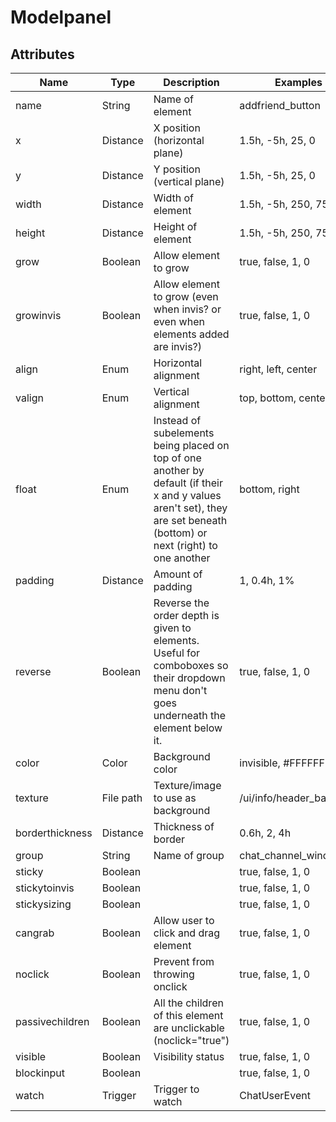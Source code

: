 # Modelpanel

## Attributes

| Name             |  Type      |  Description                                                                                                                                                               |  Examples                   |
|------------------|------------|----------------------------------------------------------------------------------------------------------------------------------------------------------------------------|-----------------------------|
|  name            |  String    |  Name of element                                                                                                                                                           |  addfriend_button           |
|  x               |  Distance  |  X position (horizontal plane)                                                                                                                                             |  1.5h, -5h, 25, 0           |
|  y               |  Distance  |  Y position (vertical plane)                                                                                                                                               |  1.5h, -5h, 25, 0           |
|  width           |  Distance  |  Width of element                                                                                                                                                          |  1.5h, -5h, 250, 75%        |
|  height          |  Distance  |  Height of element                                                                                                                                                         |  1.5h, -5h, 250, 75%        |
|  grow            |  Boolean   |  Allow element to grow                                                                                                                                                     |  true, false, 1, 0          |
|  growinvis       |  Boolean   |  Allow element to grow (even when invis? or even when elements added are invis?)                                                                                           |  true, false, 1, 0          |
|  align           |  Enum      |  Horizontal alignment                                                                                                                                                      |  right, left, center        |
|  valign          |  Enum      |  Vertical alignment                                                                                                                                                        |  top, bottom, center        |
|  float           |  Enum      |  Instead of subelements being placed on top of one another by  default (if their x and y values aren't set), they are set beneath  (bottom) or next (right) to one another |  bottom, right              |
|  padding         |  Distance  |  Amount of padding                                                                                                                                                         |  1, 0.4h, 1%                |
|  reverse         |  Boolean   |  Reverse the order depth is given to elements. Useful for  comboboxes so their dropdown menu don't goes underneath the element  below it.                                  |  true, false, 1, 0          |
|  color           |  Color     |  Background color                                                                                                                                                          |  invisible, #FFFFFF         |
|  texture         |  File path |  Texture/image to use as background                                                                                                                                        |  /ui/info/header_bar_tl.tga |
|  borderthickness |  Distance  |  Thickness of border                                                                                                                                                       |  0.6h, 2, 4h                |
|  group           |  String    |  Name of group                                                                                                                                                             |  chat_channel_window        |
|  sticky          |  Boolean   |                                                                                                                                                                            |  true, false, 1, 0          |
|  stickytoinvis   |  Boolean   |                                                                                                                                                                            |  true, false, 1, 0          |
|  stickysizing    |  Boolean   |                                                                                                                                                                            |  true, false, 1, 0          |
|  cangrab         |  Boolean   |  Allow user to click and drag element                                                                                                                                      |  true, false, 1, 0          |
|  noclick         |  Boolean   |  Prevent from throwing onclick                                                                                                                                             |  true, false, 1, 0          |
|  passivechildren |  Boolean   |  All the children of this element are unclickable (noclick="true")                                                                                                         |  true, false, 1, 0          |
|  visible         |  Boolean   |  Visibility status                                                                                                                                                         |  true, false, 1, 0          |
|  blockinput      |  Boolean   |                                                                                                                                                                            |  true, false, 1, 0          |
|  watch           |  Trigger   |  Trigger to watch                                                                                                                                                          |  ChatUserEvent              |